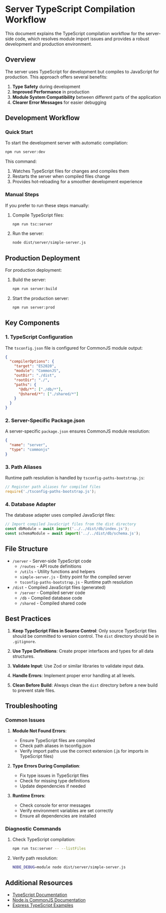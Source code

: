 # Server TypeScript Compilation Workflow

This document explains the TypeScript compilation workflow for the server-side code, which resolves module import issues and provides a robust development and production environment.

## Overview

The server uses TypeScript for development but compiles to JavaScript for production. This approach offers several benefits:

1. **Type Safety** during development
2. **Improved Performance** in production
3. **Module System Compatibility** between different parts of the application
4. **Clearer Error Messages** for easier debugging

## Development Workflow

### Quick Start

To start the development server with automatic compilation:

```bash
npm run server:dev
```

This command:
1. Watches TypeScript files for changes and compiles them
2. Restarts the server when compiled files change
3. Provides hot-reloading for a smoother development experience

### Manual Steps

If you prefer to run these steps manually:

1. Compile TypeScript files:
   ```bash
   npm run tsc:server
   ```

2. Run the server:
   ```bash
   node dist/server/simple-server.js
   ```

## Production Deployment

For production deployment:

1. Build the server:
   ```bash
   npm run server:build
   ```

2. Start the production server:
   ```bash
   npm run server:prod
   ```

## Key Components

### 1. TypeScript Configuration

The `tsconfig.json` file is configured for CommonJS module output:

```json
{
  "compilerOptions": {
    "target": "ES2020",
    "module": "CommonJS",
    "outDir": "./dist",
    "rootDir": "./",
    "paths": {
      "@db/*": ["./db/*"],
      "@shared/*": ["./shared/*"]
    }
  }
}
```

### 2. Server-Specific Package.json

A server-specific `package.json` ensures CommonJS module resolution:

```json
{
  "name": "server",
  "type": "commonjs"
}
```

### 3. Path Aliases

Runtime path resolution is handled by `tsconfig-paths-bootstrap.js`:

```javascript
// Register path aliases for compiled files
require('./tsconfig-paths-bootstrap.js');
```

### 4. Database Adapter

The database adapter uses compiled JavaScript files:

```typescript
// Import compiled JavaScript files from the dist directory
const dbModule = await import('../../dist/db/index.js');
const schemaModule = await import('../../dist/db/schema.js');
```

## File Structure

- `/server` - Server-side TypeScript code
  - `/routes` - API route definitions
  - `/utils` - Utility functions and helpers
  - `simple-server.js` - Entry point for the compiled server
  - `tsconfig-paths-bootstrap.js` - Runtime path resolution
- `/dist` - Compiled JavaScript files (generated)
  - `/server` - Compiled server code
  - `/db` - Compiled database code
  - `/shared` - Compiled shared code

## Best Practices

1. **Keep TypeScript Files in Source Control**: Only source TypeScript files should be committed to version control. The `dist` directory should be in `.gitignore`.

2. **Use Type Definitions**: Create proper interfaces and types for all data structures.

3. **Validate Input**: Use Zod or similar libraries to validate input data.

4. **Handle Errors**: Implement proper error handling at all levels.

5. **Clean Before Build**: Always clean the `dist` directory before a new build to prevent stale files.

## Troubleshooting

### Common Issues

1. **Module Not Found Errors**:
   - Ensure TypeScript files are compiled
   - Check path aliases in tsconfig.json
   - Verify import paths use the correct extension (.js for imports in TypeScript files)

2. **Type Errors During Compilation**:
   - Fix type issues in TypeScript files
   - Check for missing type definitions
   - Update dependencies if needed

3. **Runtime Errors**:
   - Check console for error messages
   - Verify environment variables are set correctly
   - Ensure all dependencies are installed

### Diagnostic Commands

1. Check TypeScript compilation:
   ```bash
   npm run tsc:server -- --listFiles
   ```

2. Verify path resolution:
   ```bash
   NODE_DEBUG=module node dist/server/simple-server.js
   ```

## Additional Resources

- [TypeScript Documentation](https://www.typescriptlang.org/docs/)
- [Node.js CommonJS Documentation](https://nodejs.org/api/modules.html)
- [Express TypeScript Examples](https://github.com/expressjs/express/tree/master/examples) 